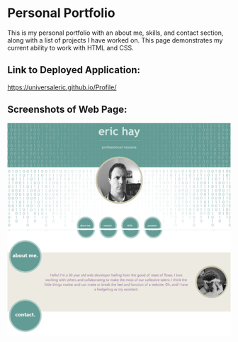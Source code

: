# Personal Portfolio

This is my personal portfolio with an about me, skills, and contact section, along with a list of projects I have worked on. This page demonstrates my current ability to work with HTML and CSS.

## Link to Deployed Application:

https://universaleric.github.io/Profile/

## Screenshots of Web Page:

![Screenshot1](./Images/Screenshot1.jpg "Screenshot of Web Page")
![Screenshot2](./Images/Screenshot2.jpg "Screenshot of Web Page")
